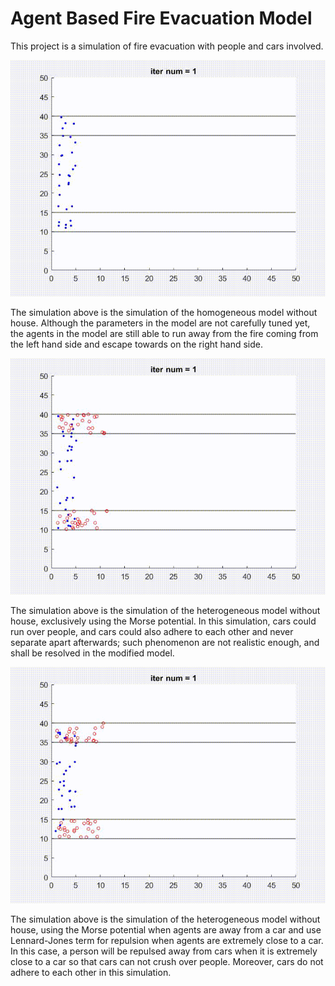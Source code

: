 # Agent Based Fire Evacuation Model
This project is a simulation of fire evacuation with people and cars involved.

![](https://github.com/ZT220501/Agent-Based-Fire-Evacuation/blob/main/Results/simulation_homogeneous.gif)

The simulation above is the simulation of the homogeneous model without house. Although the parameters in the model are not carefully tuned yet, the agents in the model are still able to run away from the fire coming from the left hand side and escape towards on the right hand side.

![](https://github.com/ZT220501/Agent-Based-Fire-Evacuation/blob/main/Results/simulation_without_house_collapse.gif)

The simulation above is the simulation of the heterogeneous model without house, exclusively using the Morse potential. In this simulation, cars could run over people, and cars could also adhere to each other and never separate apart afterwards; such phenomenon are not realistic enough, and shall be resolved in the modified model.

![](https://github.com/ZT220501/Agent-Based-Fire-Evacuation/blob/main/Results/simulation_without_house.gif)

The simulation above is the simulation of the heterogeneous model without house, using the Morse potential when agents are away from a car and use Lennard-Jones term for repulsion when agents are extremely close to a car. In this case, a person will be repulsed away from cars when it is extremely close to a car so that cars can not crush over people. Moreover, cars do not adhere to each other in this simulation.
